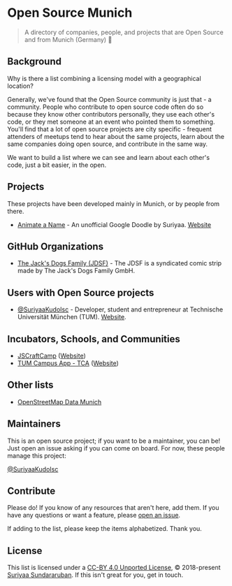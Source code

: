 # Open Source Munich

> A directory of companies, people, and projects that are Open Source and from Munich (Germany) :beer:

## Background

Why is there a list combining a licensing model with a geographical location?

Generally, we've found that the Open Source community is just that - a community. People who contribute to open source code often do so because they know other contributors personally, they use each other's code, or they met someone at an event who pointed them to something. You'll find that a lot of open source projects are city specific - frequent attenders of meetups tend to hear about the same projects, learn about the same companies doing open source, and contribute in the same way.

We want to build a list where we can see and learn about each other's code, just a bit easier, in the open.

## Projects

These projects have been developed mainly in Munich, or by people from there.

- [Animate a Name](https://github.com/SuriyaaKudoIsc/animate-a-name) - An unofficial Google Doodle by Suriyaa. [Website](https://animate-a-name.tk/)

## GitHub Organizations

- [The Jack's Dogs Family (JDSF)](https://github.com/jacksdogsfamily) - The JDSF is a syndicated comic strip made by The Jack's Dogs Family GmbH.

## Users with Open Source projects

- [@SuriyaaKudoIsc](https://github.com/SuriyaaKudoIsc) - Developer, student and entrepreneur at Technische Universität München (TUM). [Website](https://about.suriyaa.tk/).

## Incubators, Schools, and Communities

- [JSCraftCamp](https://github.com/jscraftcamp) ([Website](http://jscraftcamp.org/))
- [TUM Campus App - TCA](https://github.com/TCA-Team) ([Website](https://app.tum.de/))

## Other lists

- [OpenStreetMap Data Munich](https://github.com/moritz-biersack/OpenStreetMap-Data-Munich)

## Maintainers

This is an open source project; if you want to be a maintainer, you can be! Just open an issue asking if you can come on board. For now, these people manage this project:

[@SuriyaaKudoIsc](https://github.com/SuriyaaKudoIsc)

## Contribute

Please do! If you know of any resources that aren't here, add them. If you have any questions or want a feature, please [open an issue](https://github.com/opensourcecities/Munich/issues/new).

If adding to the list, please keep the items alphabetized. Thank you.

## License

This list is licensed under a [CC-BY 4.0 Unported License](https://creativecommons.org/licenses/by/4.0/), © 2018-present [Suriyaa Sundararuban](https://about.suriyaa.tk/). If this isn't great for you, get in touch.
